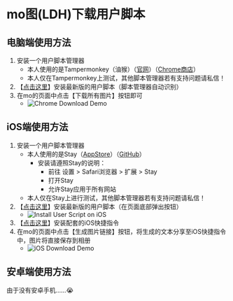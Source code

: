 # mo图(LDH)下载用户脚本

## 电脑端使用方法

1. 安装一个用户脚本管理器
   - 本人使用的是Tampermonkey（油猴）（[官网](https://www.tampermonkey.net/)）（[Chrome商店](https://chrome.google.com/webstore/detail/tampermonkey/dhdgffkkebhmkfjojejmpbldmpobfkfo)）
   - 本人仅在Tampermonkey上测试，其他脚本管理器若有支持问题请私信！
2. 【[点击这里](https://gist.github.com/locoda/460ac9d42b05e75df12ef2f80d66c3d2/raw/ldh-mo-img-dl.user.js)】安装最新版的用户脚本（脚本管理器自动识别）
3. 在mo的页面中点击【下载所有图片】按钮即可
   - ![Chrome Download Demo](https://gist.githubusercontent.com/locoda/460ac9d42b05e75df12ef2f80d66c3d2/raw/fac8be9f10e77f61ce138e54632d68984c3391fd/chrome-download.png)

## iOS端使用方法

1. 安装一个用户脚本管理器
   - 本人使用的是Stay（[AppStore](https://apps.apple.com/cn/app/stay-%E7%BD%91%E9%A1%B5%E7%BA%AF%E6%B5%8F%E8%A7%88/id1591620171)）（[GitHub](https://github.com/shenruisi/Stay)）
     - 安装请遵照Stay的说明：
       - 前往 设置 > Safari浏览器 > 扩展 > Stay
       - 打开Stay
       - 允许Stay应用于所有网站
   - 本人仅在Stay上进行测试，其他脚本管理器若有支持问题请私信！
2. 【[点击这里](https://gist.github.com/locoda/460ac9d42b05e75df12ef2f80d66c3d2/raw/ldh-mo-img-dl.user.js)】安装最新版的用户脚本（在页面底部弹出按钮）
   - ![Install User Script on iOS](https://gist.githubusercontent.com/locoda/460ac9d42b05e75df12ef2f80d66c3d2/raw/fac8be9f10e77f61ce138e54632d68984c3391fd/iOS-user-script-install.png)
3. 【[点击这里](https://www.icloud.com/shortcuts/bbd0e1dc58ed416f912ebb060beea996)】安装配套的iOS快捷指令
4. 在mo的页面中点击【生成图片链接】按钮，将生成的文本分享至iOS快捷指令中，图片将直接保存到相册
   - ![iOS Download Demo](https://gist.github.com/locoda/460ac9d42b05e75df12ef2f80d66c3d2/raw/fac8be9f10e77f61ce138e54632d68984c3391fd/iOS-download.gif)

## 安卓端使用方法

由于没有安卓手机……😭
